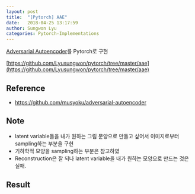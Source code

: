 ```yaml
---
layout: post
title:  "[Pytorch] AAE"
date:   2018-04-25 13:17:59
author: Sungwon Lyu
categories: Pytorch-Implementations
---
```


[Adversarial Autoencoder](https://lyusungwon.github.io/dl/2018/04/11/aae.html)를 Pytorch로 구현

[https://github.com/Lyusungwon/pytorch/tree/master/aae](https://github.com/Lyusungwon/pytorch/tree/master/aae)

## Reference
- https://github.com/musyoku/adversarial-autoencoder

## Note 
- latent variable들을 내가 원하는 그림 문양으로 만들고 싶어서 이미지로부터 sampling하는 부분을 구현
- 기하학적 모양을 sampling하는 부분은 참고하였
- Reconstruction은 잘 되나 latent variable을 내가 원하는 모양으로 만드는 것은 실패. 

## Result

